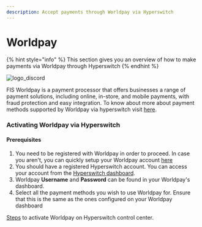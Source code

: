 ```yaml
---
description: Accept payments through Worldpay via Hyperswitch
---
```


# Worldpay

{% hint style="info" %}
This section gives you an overview of how to make payments via Worldpay through Hyperswitch
{% endhint %}

![logo\_discord](https://hyperswitch.io/icons/homePageIcons/logos/worldpayLogo.svg)

FIS Worldpay is a payment processor that offers businesses a range of payment solutions, including online, in-store, and mobile payments, with fraud protection and easy integration. To know about more about payment methods supported by Worldpay via hyperswitch visit [here](https://hyperswitch.io/pm-list).

### Activating Worldpay via Hyperswitch

#### Prerequisites

1. You need to be registered with Worldpay in order to proceed. In case you aren't, you can quickly setup your Worldpay account [here](https://online.worldpay.com/)
2. You should have a registered Hyperswitch account. You can access your account from the [Hyperswitch dashboard](https://app.hyperswitch.io/).
3. Worldpay **Username** and **Password** can be found in your Worldpay's dashboard.
4. Select all the payment methods you wish to use Worldpay for. Ensure that this is the same as the ones configured on your Worldpay dashboard

[Steps](https://docs.hyperswitch.io/hyperswitch-cloud/connectors/activate-connector-on-hyperswitch) to activate Worldpay on Hyperswitch control center.
